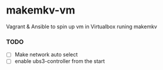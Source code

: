 # makemkv-vm
Vagrant &amp; Ansible to spin up vm in Virtualbox runing makemkv

### TODO
- [ ] Make network auto select 
- [ ] enable ubs3-controller from the start
